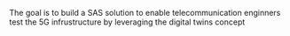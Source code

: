 The goal is to build a SAS solution to enable telecommunication enginners test the 5G infrustructure by leveraging the digital twins concept
